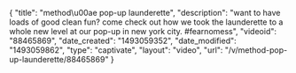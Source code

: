 {
    "title": "method\u00ae pop-up launderette",
    "description": "want to have loads of good clean fun? come check out how we took the launderette to a whole new level at our pop-up in new york city. #fearnomess",
    "videoid": "88465869",
    "date_created": "1493059352",
    "date_modified": "1493059862",
    "type": "captivate",
    "layout": "video",
    "url": "\/v\/method-pop-up-launderette\/88465869"
}
